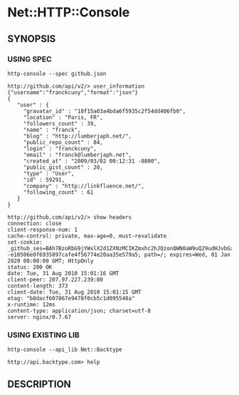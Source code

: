 # Net::HTTP::Console

## SYNOPSIS

### USING SPEC

    http-console --spec github.json

    http://github.com/api/v2/> user_information {"username":"franckcuny","format":"json"}
    {
       "user" : {
         "gravatar_id" : "18f15a03a4bda6f5935c2f54dd406fb0",
         "location" : "Paris, FR",
         "followers_count" : 39,
         "name" : "franck",
         "blog" : "http://lumberjaph.net/",
         "public_repo_count" : 84,
         "login" : "franckcuny",
         "email" : "franck@lumberjaph.net",
         "created_at" : "2009/03/02 00:12:31 -0800",
         "public_gist_count" : 20,
         "type" : "User",
         "id" : 59291,
         "company" : "http://linkfluence.net/",
         "following_count" : 61
       }
    }

    http://github.com/api/v2/> show headers
    connection: close
    client-response-num: 1
    cache-control: private, max-age=0, must-revalidate
    set-cookie: _github_ses=BAh7BzoRbG9jYWxlX2d1ZXNzMCIKZmxhc2hJQzonQWN0aW9uQ29udHJvbGxlcjo6Rmxhc2g6OkZsYXNoSGFzaHsABjoKQHVzZWR7AA%3D%3D--e10506e0f6935897cafe4f56774e20aa35e579a5; path=/; expires=Wed, 01 Jan 2020 08:00:00 GMT; HttpOnly
    status: 200 OK
    date: Tue, 31 Aug 2010 15:01:16 GMT
    client-peer: 207.97.227.239:80
    content-length: 373
    client-date: Tue, 31 Aug 2010 15:01:15 GMT
    etag: "b8dacf607867e9478f0cb5c1d095548a"
    x-runtime: 12ms
    content-type: application/json; charset=utf-8
    server: nginx/0.7.67

### USING EXISTING LIB

    http-console --api_lib Net::Backtype

    http://api.backtype.com> help

## DESCRIPTION

